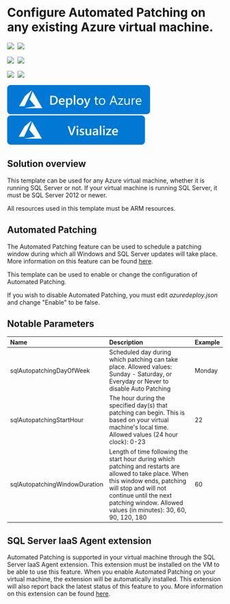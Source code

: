 # Configure Automated Patching on any existing Azure virtual machine.

<IMG SRC="https://azurequickstartsservice.blob.core.windows.net/badges/101-vm-sql-existing-autopatching-update/PublicLastTestDate.svg" />&nbsp;
<IMG SRC="https://azurequickstartsservice.blob.core.windows.net/badges/101-vm-sql-existing-autopatching-update/PublicDeployment.svg" />&nbsp;

<IMG SRC="https://azurequickstartsservice.blob.core.windows.net/badges/101-vm-sql-existing-autopatching-update/FairfaxLastTestDate.svg" />&nbsp;
<IMG SRC="https://azurequickstartsservice.blob.core.windows.net/badges/101-vm-sql-existing-autopatching-update/FairfaxDeployment.svg" />&nbsp;

<IMG SRC="https://azurequickstartsservice.blob.core.windows.net/badges/101-vm-sql-existing-autopatching-update/BestPracticeResult.svg" />&nbsp;
<IMG SRC="https://azurequickstartsservice.blob.core.windows.net/badges/101-vm-sql-existing-autopatching-update/CredScanResult.svg" />&nbsp;

<a href="https://portal.azure.com/#create/Microsoft.Template/uri/https%3A%2F%2Fraw.githubusercontent.com%2FAzure%2Fazure-quickstart-templates%2Fmaster%2F101-vm-sql-existing-autopatching-update%2Fazuredeploy.json" target="_blank">
  <img src="https://raw.githubusercontent.com/Azure/azure-quickstart-templates/master/1-CONTRIBUTION-GUIDE/images/deploytoazure.svg?sanitize=true"/>
</a>
<a href="http://armviz.io/#/?load=https%3A%2F%2Fraw.githubusercontent.com%2FAzure%2Fazure-quickstart-templates%2Fmaster%2F101-vm-sql-existing-autopatching-update%2Fazuredeploy.json" target="_blank">
  <img src="https://raw.githubusercontent.com/Azure/azure-quickstart-templates/master/1-CONTRIBUTION-GUIDE/images/visualizebutton.svg?sanitize=true"/>
</a>

## Solution overview

This template can be used for any Azure virtual machine, whether it is running SQL Server or not. If your virtual machine is running SQL Server, it must be SQL Server 2012 or newer.

All resources used in this template must be ARM resources.

## Automated Patching

The Automated Patching feature can be used to schedule a patching window during which all Windows and SQL Server updates will take place. More information on this feature can be found [here](https://azure.microsoft.com/en-us/documentation/articles/virtual-machines-windows-sql-automated-patching/).

This template can be used to enable or change the configuration of Automated Patching.

If you wish to disable Automated Patching, you must edit *azuredeploy.json* and change "Enable" to be false.

## Notable Parameters

|Name|Description|Example|
|:---|:---------------------|:---------------|
|sqlAutopatchingDayOfWeek|Scheduled day during which patching can take place. Allowed values: Sunday - Saturday, or Everyday or Never to disable Auto Patching|Monday|
|sqlAutopatchingStartHour|The hour during the specified day(s) that patching can begin. This is based on your virtual machine's local time. Allowed values (24 hour clock): 0-23|22|
|sqlAutopatchingWindowDuration|Length of time following the start hour during which patching and restarts are allowed to take place. When this window ends, patching will stop and will not continue until the next patching window. Allowed values (in minutes): 30, 60, 90, 120, 180|60|

## SQL Server IaaS Agent extension

Automated Patching is supported in your virtual machine through the SQL Server IaaS Agent extension. This extension must be installed on the VM to be able to use this feature. When you enable Automated Patching on your virtual machine, the extension will be automatically installed. This extension will also report back the latest status of this feature to you. More information on this extension can be found [here](https://azure.microsoft.com/en-us/documentation/articles/virtual-machines-windows-sql-server-agent-extension/).

